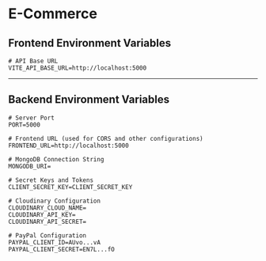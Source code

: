 # E-Commerce

## Frontend Environment Variables

```env
# API Base URL
VITE_API_BASE_URL=http://localhost:5000
```

---

## Backend Environment Variables

```env
# Server Port
PORT=5000

# Frontend URL (used for CORS and other configurations)
FRONTEND_URL=http://localhost:5000

# MongoDB Connection String
MONGODB_URI=

# Secret Keys and Tokens
CLIENT_SECRET_KEY=CLIENT_SECRET_KEY

# Cloudinary Configuration
CLOUDINARY_CLOUD_NAME=
CLOUDINARY_API_KEY=
CLOUDINARY_API_SECRET=

# PayPal Configuration
PAYPAL_CLIENT_ID=AUvo...vA
PAYPAL_CLIENT_SECRET=EN7L...fO
```
